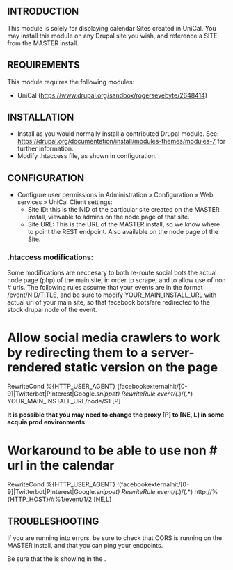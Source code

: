 INTRODUCTION
------------

This module is solely for displaying calendar Sites created in UniCal. You may
install this module on any Drupal site you wish, and reference a SITE from the
MASTER install.

REQUIREMENTS
------------

This module requires the following modules:

* UniCal (https://www.drupal.org/sandbox/rogerseyebyte/2648414)

INSTALLATION
------------

* Install as you would normally install a contributed Drupal module. See:
  https://drupal.org/documentation/install/modules-themes/modules-7
  for further information.
* Modify .htaccess file, as shown in configuration.

CONFIGURATION
-------------

* Configure user permissions in
  Administration » Configuration » Web services » UniCal Client settings:
  - Site ID: this is the NID of the particular site created on the MASTER
    install, viewable to admins on the node page of that site.
  - Site URL: This is the URL of the MASTER install, so we know where to point
    the REST endpoint. Also available on the node page of the Site.

### .htaccess modifications: ###

Some modifications are neccesary to both re-route social bots the actual node
page (php) of the main site, in order to scrape, and to allow use of non # urls.
The following rules assume that your events are in the format /event/NID/TITLE,
and be sure to modify YOUR_MAIN_INSTALL_URL with actual url of your main site, so
that facebook bots/are redirected to the stock drupal node of the event.

  # Allow social media crawlers to work by redirecting them to a server-rendered static version on the page
  RewriteCond %{HTTP_USER_AGENT} (facebookexternalhit/[0-9]|Twitterbot|Pinterest|Google.*snippet)
  RewriteRule event/(.*)/(.*) YOUR_MAIN_INSTALL_URL/node/$1 [P]

  **It is possible that you may need to change the proxy [P] to [NE, L] in some
  acquia prod environments**

  # Workaround to be able to use non # url in the calendar
  RewriteCond %{HTTP_USER_AGENT} !(facebookexternalhit/[0-9]|Twitterbot|Pinterest|Google.*snippet)
  RewriteRule event/(.*)/(.*) http://%{HTTP_HOST}/#%1/event/$1/$2 [NE,L]


TROUBLESHOOTING
---------------

If you are running into errors, be sure to check that CORS is running on the
MASTER install, and that you can ping your endpoints.

Be sure that the <base href="/"> is showing in the <head>.
